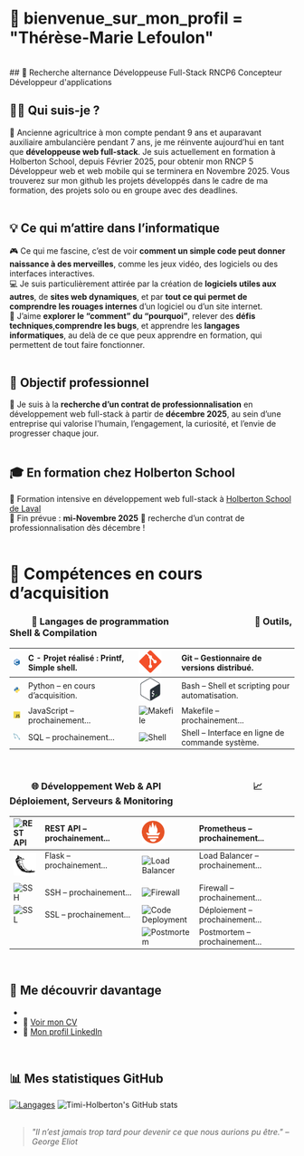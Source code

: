 # 👋 bienvenue_sur_mon_profil = "Thérèse-Marie Lefoulon"
<br>
## 🎯 Recherche alternance Développeuse Full-Stack RNCP6 Concepteur Développeur d'applications
<br>

## 🧑‍💻 Qui suis-je ?

🌿  Ancienne agricultrice à mon compte pendant 9 ans et auparavant auxiliaire ambulancière pendant 7 ans, je me réinvente aujourd’hui en tant que **développeuse web full-stack**. Je suis actuellement en formation à Holberton School, depuis Février 2025, pour obtenir mon RNCP 5 Développeur web et web mobile qui se terminera en Novembre 2025. Vous trouverez sur mon github les projets développés dans le cadre de ma formation, des projets solo ou en groupe avec des deadlines.
<br>
<br>

## 💡 Ce qui m’attire dans l’informatique

🎮  Ce qui me fascine, c’est de voir **comment un simple code peut donner naissance à des merveilles**, comme les jeux vidéo, des logiciels ou des interfaces interactives.  
💻  Je suis particulièrement attirée par la création de **logiciels utiles aux autres**, de **sites web dynamiques**, et par **tout ce qui permet de comprendre les rouages internes** d’un logiciel ou d’un site internet.  
🧠 J’aime **explorer le “comment” du “pourquoi”**, relever des **défis techniques**,**comprendre les bugs**, et apprendre les **langages informatiques**, au delà de ce que peux apprendre en formation, qui permettent de tout faire fonctionner.
<br>
<br>

## 🎯 Objectif professionnel

🔎  Je suis à la **recherche d’un contrat de professionnalisation** en développement web full-stack à partir de **décembre 2025**,
    au sein d’une entreprise qui valorise l'humain, l’engagement, la curiosité, et l’envie de progresser chaque jour.
<br>
<br>
 
## 🎓 En formation chez Holberton School

📍 Formation intensive en développement web full-stack à [Holberton School de Laval](https://www.holbertonschool.fr/)  
📅 Fin prévue : **mi-Novembre 2025**  🎯 recherche d’un contrat de professionnalisation dès décembre !
<br>
<br>
 
# 🔧 Compétences en cours d’acquisition
### &nbsp;&nbsp;&nbsp;&nbsp;&nbsp;&nbsp;&nbsp;&nbsp;&nbsp;&nbsp;🧠 Langages de programmation&nbsp;&nbsp;&nbsp;&nbsp;&nbsp;&nbsp;&nbsp;&nbsp;&nbsp;&nbsp;&nbsp;&nbsp;&nbsp;&nbsp;&nbsp;&nbsp;&nbsp;&nbsp;&nbsp;&nbsp;&nbsp;&nbsp;&nbsp;&nbsp;&nbsp;&nbsp;&nbsp;&nbsp;&nbsp;&nbsp;&nbsp;&nbsp;&nbsp;&nbsp;&nbsp;&nbsp;&nbsp;&nbsp;&nbsp;🔧 Outils, Shell & Compilation  

| <img src="https://raw.githubusercontent.com/devicons/devicon/master/icons/c/c-original.svg" width="40" alt="C"> | C - Projet réalisé : Printf, Simple shell.&nbsp;&nbsp;&nbsp;&nbsp;&nbsp;&nbsp;&nbsp; &nbsp;&nbsp;&nbsp;&nbsp;&nbsp;&nbsp;&nbsp; &nbsp;&nbsp;&nbsp;&nbsp;&nbsp;&nbsp;&nbsp;        | <img src="https://raw.githubusercontent.com/devicons/devicon/master/icons/git/git-original.svg" width="40" alt="Git"> | Git – Gestionnaire de versions distribué.     |
|:-------------------------------------------------------------------------------------------------------------|:-------------------------------------------------|:-------------------------------------------------------------------------------------------------------------|:-------------------------------------------------|
| <img src="https://raw.githubusercontent.com/devicons/devicon/master/icons/python/python-original.svg" width="40" alt="Python"> | Python – en cours d’acquisition. | <img src="https://raw.githubusercontent.com/devicons/devicon/master/icons/bash/bash-original.svg" width="40" alt="Bash"> | Bash – Shell et scripting pour automatisation. |
| <img src="https://raw.githubusercontent.com/devicons/devicon/master/icons/javascript/javascript-original.svg" width="40" alt="JavaScript"> | JavaScript – prochainement...            | <img src="https://img.shields.io/badge/Makefile-blue?logo=gnu" width="90" alt="Makefile"> | Makefile – prochainement...&nbsp;&nbsp;&nbsp;&nbsp;&nbsp;&nbsp;&nbsp; &nbsp;&nbsp;&nbsp;&nbsp;&nbsp;&nbsp;&nbsp;  |
| <img src="https://raw.githubusercontent.com/devicons/devicon/master/icons/mysql/mysql-original.svg" width="40" alt="SQL"> | SQL – prochainement... | <img src="https://img.shields.io/badge/Shell-black?logo=gnubash" width="90" alt="Shell"> | Shell – Interface en ligne de commande système. |

<br>

### &nbsp;&nbsp;&nbsp;&nbsp;&nbsp;&nbsp;&nbsp;&nbsp;&nbsp;&nbsp;🌐 Développement Web & API&nbsp;&nbsp;&nbsp;&nbsp;&nbsp;&nbsp;&nbsp;&nbsp;&nbsp;&nbsp;&nbsp;&nbsp;&nbsp;&nbsp;&nbsp;&nbsp;&nbsp;&nbsp;&nbsp;&nbsp;&nbsp;&nbsp;&nbsp;&nbsp;&nbsp;&nbsp;&nbsp;&nbsp;&nbsp;&nbsp;&nbsp;&nbsp;&nbsp;&nbsp;&nbsp;&nbsp;&nbsp;&nbsp;&nbsp;&nbsp;&nbsp;&nbsp;📈 Déploiement, Serveurs & Monitoring  

| <img src="https://img.shields.io/badge/REST_API-%23000000.svg?logo=fastapi&logoColor=white" width="90" alt="REST API"> | REST API – prochainement... | <img src="https://raw.githubusercontent.com/devicons/devicon/master/icons/prometheus/prometheus-original.svg" width="40" alt="Prometheus"> | Prometheus – prochainement... |
|:----------------------------------------------------------------------------------------------------------------|:-----------------------------------------------------|:----------------------------------------------------------------------------------------------------------------|:-----------------------------------------------------|
| <img src="https://raw.githubusercontent.com/devicons/devicon/master/icons/flask/flask-original.svg" width="40" alt="Flask"> | Flask – prochainement...&nbsp;&nbsp;&nbsp;&nbsp;&nbsp;&nbsp;&nbsp; &nbsp;&nbsp;&nbsp;&nbsp;&nbsp;&nbsp;&nbsp; &nbsp;&nbsp;&nbsp;&nbsp;&nbsp;&nbsp;&nbsp; &nbsp;&nbsp;&nbsp;&nbsp;&nbsp;&nbsp;&nbsp; &nbsp;&nbsp;&nbsp;&nbsp;&nbsp;&nbsp;&nbsp;               | <img src="https://img.shields.io/badge/Load_Balancer-lightgrey?logo=nginx" width="110" alt="Load Balancer"> | Load Balancer – prochainement...&nbsp;&nbsp;&nbsp;&nbsp;&nbsp;&nbsp;&nbsp; &nbsp;&nbsp;&nbsp;&nbsp;&nbsp;&nbsp;&nbsp; &nbsp;&nbsp;&nbsp;&nbsp;&nbsp;&nbsp;&nbsp; &nbsp;&nbsp;&nbsp;&nbsp;&nbsp;&nbsp;&nbsp;  |
| <img src="https://img.shields.io/badge/SSH-%23000000.svg?logo=openssh&logoColor=white" width="90" alt="SSH"> | SSH – prochainement...      | <img src="https://img.shields.io/badge/Firewall-darkred?logo=datadog&logoColor=white" width="90" alt="Firewall"> | Firewall – prochainement...      |
| <img src="https://img.shields.io/badge/SSL-green?logo=letsencrypt&logoColor=white" width="90" alt="SSL"> | SSL – prochainement...   | <img src="https://img.shields.io/badge/Code_Deployment-blue?logo=digitalocean" width="130" alt="Code Deployment"> | Déploiement – prochainement...   |
|                                                                                                                  |                                                       | <img src="https://img.shields.io/badge/Postmortem-%23black.svg?logo=google&logoColor=white" width="100" alt="Postmortem"> | Postmortem – prochainement...           |
<br>

## 💼 Me découvrir davantage

- 
- 📄 [Voir mon CV](https://github.com/Timi-Holberton/Timi-Holberton/blob/main/CV%20Lefoulon%20TM%202025.pdf)
- 🔗 [Mon profil LinkedIn](https://www.linkedin.com/in/thérèse-marie-lefoulon-08ba24356)
<br>


## 📊 Mes statistiques GitHub

[![Langages](https://github-readme-stats.vercel.app/api/top-langs/?username=Timi-Holberton&layout=compact&theme=radical)](https://github.com/anuraghazra/github-readme-stats)
![Timi-Holberton's GitHub stats](https://github-readme-stats.vercel.app/api?username=Timi-Holberton&show_icons=true&theme=default)
<br>
<br>


> *"Il n’est jamais trop tard pour devenir ce que nous aurions pu être." – George Eliot*
